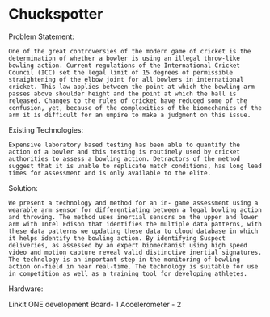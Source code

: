 # Chuckspotter
	
Problem Statement:
	
	One of the great controversies of the modern game of cricket is the determination of whether a bowler is using an illegal throw-like bowling action. Current regulations of the International Cricket Council (ICC) set the legal limit of 15 degrees of permissible straightening of the elbow joint for all bowlers in international cricket. This law applies between the point at which the bowling arm passes above shoulder height and the point at which the ball is released. Changes to the rules of cricket have reduced some of the confusion, yet, because of the complexities of the biomechanics of the arm it is difficult for an umpire to make a judgment on this issue. 

Existing Technologies:

	Expensive laboratory based testing has been able to quantify the action of a bowler and this testing is routinely used by cricket authorities to assess a bowling action. Detractors of the method suggest that it is unable to replicate match conditions, has long lead times for assessment and is only available to the elite.
	 
Solution:

	We present a technology and method for an in- game assessment using a wearable arm sensor for differentiating between a legal bowling action and throwing. The method uses inertial sensors on the upper and lower arm with Intel Edison that identifies the multiple data patterns, with these data patterns we updating these data to cloud database in which it helps identify the bowling action. By identifying Suspect deliveries, as assessed by an expert biomechanist using high speed video and motion capture reveal valid distinctive inertial signatures. The technology is an important step in the monitoring of bowling action on-field in near real-time. The technology is suitable for use in competition as well as a training tool for developing athletes.
	
Hardware:

Linkit ONE development Board-		1
Accelerometer -				2




